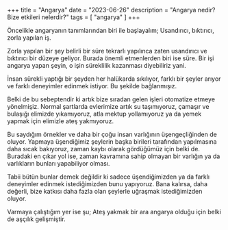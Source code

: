 +++
title = "Angarya"
date = "2023-06-26"
description = "Angarya nedir? Bize etkileri nelerdir?"
tags = [
    "angarya"
]
+++

Öncelikle angaryanın tanımlarından biri ile başlayalım; Usandırıcı, bıktırıcı, zorla yapılan iş.

Zorla yapılan bir şey belirli bir süre tekrarlı yapılınca zaten usandırıcı ve bıktırıcı bir düzeye geliyor. Burada önemli etmenlerden biri ise süre. Bir işi angarya yapan şeyin, o işin süreklilik kazanması diyebiliriz yani.

İnsan sürekli yaptığı bir şeyden her halükarda sıkılıyor, farklı bir şeyler arıyor ve farklı deneyimler edinmek istiyor. Bu şekilde bağlanmışız.

Belki de bu sebeptendir ki artık bize sıradan gelen işleri otomatize etmeye yönelmişiz. Normal şartlarda evlerimize artık su taşımıyoruz, çamaşır ve bulaşığı elimizde yıkamıyoruz, atla mektup yollamıyoruz ya da yemek yapmak için elimizle ateş yakmıyoruz.

Bu saydığım örnekler ve daha bir çoğu insan varlığının üşengeçliğinden de oluyor. Yapmaya üşendiğimiz şeylerin başka birileri tarafından yapılmasına daha sıcak bakıyoruz, zaman kaybı olarak gördüğümüz için belki de. Buradaki en çıkar yol ise, zaman kavramına sahip olmayan bir varlığın ya da varlıkların bunları yapabiliyor olması.

Tabii bütün bunlar demek değildir ki sadece üşendiğimizden ya da farklı deneyimler edinmek istediğimizden bunu yapıyoruz. Bana kalırsa, daha değerli, bize katkısı daha fazla olan şeylerle uğraşmak istediğimizden oluyor. 

Varmaya çalıştığım yer ise şu; Ateş yakmak bir ara angarya olduğu için belki de aşçılık gelişmiştir.